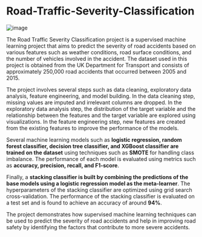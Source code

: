 # Road-Traffic-Severity-Classification

![image](https://user-images.githubusercontent.com/68380016/222876469-051dbc37-878f-44de-90b8-f85fd8bfa3b6.png)



The Road Traffic Severity Classification project is a supervised machine learning project that aims to predict the severity of road accidents based on various features such as weather conditions, road surface conditions, and the number of vehicles involved in the accident. The dataset used in this project is obtained from the UK Department for Transport and consists of approximately 250,000 road accidents that occurred between 2005 and 2015.

The project involves several steps such as data cleaning, exploratory data analysis, feature engineering, and model building. In the data cleaning step, missing values are imputed and irrelevant columns are dropped. In the exploratory data analysis step, the distribution of the target variable and the relationship between the features and the target variable are explored using visualizations. In the feature engineering step, new features are created from the existing features to improve the performance of the models.

Several machine learning models such as **logistic regression, random forest classifier, decision tree classifier, and XGBoost classifier are trained on the dataset** using techniques such as **SMOTE** for handling class imbalance. The performance of each model is evaluated using metrics such as **accuracy, precision, recall, and F1-score**.

Finally, a **stacking classifier is built by combining the predictions of the base models using a logistic regression model as the meta-learner**. The hyperparameters of the stacking classifier are optimized using grid search cross-validation. The performance of the stacking classifier is evaluated on a test set and is found to achieve an accuracy of around **94%**.

The project demonstrates how supervised machine learning techniques can be used to predict the severity of road accidents and help in improving road safety by identifying the factors that contribute to more severe accidents.
